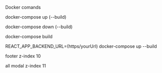 Docker comands

docker-compose up (--build)

docker-compose down (--build)

docker-compose build

REACT_APP_BACKEND_URL=(https/yourUrl) docker-compose up --build

footer z-index 10

all modal z-index 11